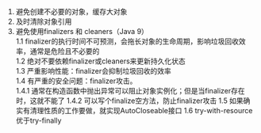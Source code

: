 1. 避免创建不必要的对象，缓存大对象  
2. 及时清除对象引用
3. 避免使用finalizers 和 cleaners（Java 9）  
  1.1 finalizer的执行时间不可预测，会拖长对象的生命周期，影响垃圾回收效率，通常是危险且不必要的  
  1.2 绝对不要依赖finalizer或cleaners来更新持久化状态  
  1.3 严重影响性能：finalizer会抑制垃圾回收的效率  
  1.4 有严重的安全问题：finalizer攻击。  
      1.4.1 通常在构造函数中抛出异常可以阻止对象实例化；但是当finalizer存在时，这就不能了
      1.4.2 可以写个finalize空方法，防止finalizer攻击
  1.5 如果确实有清理性质的工作要做，就实现AutoCloseable接口
  1.6 try-with-resource 优于try-finally

